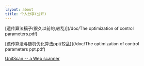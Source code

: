 ```yaml
---
layout: about
title: 个人分享(公开)
---
```


[遗传算法稿子(很久以前的,较乱)](/doc/The optimization of control parameters.pdf)

[遗传算法与随机优化算法ppt(较乱)](/doc/The optimization of control parameters ppt.pdf)

[UnitScan -- a Web scanner](/doc/UnitScan-master.zip)

